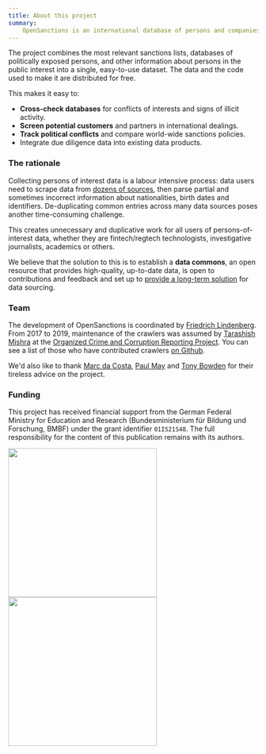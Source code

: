 ```yaml
---
title: About this project
summary:
    OpenSanctions is an international database of persons and companies of political, criminal, or economic interest. 
---
```


The project combines the most relevant sanctions lists, databases of politically exposed persons, and other information about persons in the public interest into a single, easy-to-use dataset. The data and the code used to make it are distributed for free.

This makes it easy to:

* **Cross-check databases** for conflicts of interests and signs of illicit activity.
* **Screen potential customers** and partners in international dealings.
* **Track political conflicts** and compare world-wide sanctions policies.
* Integrate due diligence data into existing data products.

### The rationale

Collecting persons of interest data is a labour intensive process: data users need to scrape data from  [dozens of sources](/datasets/), then parse partial and sometimes incorrect information about nationalities, birth dates and identifiers. De-duplicating common entries across many data sources poses another time-consuming challenge.

This creates unnecessary and duplicative work for all users of persons-of-interest data, whether they are fintech/regtech technologists, investigative journalists, academics or others.

We believe that the solution to this is to establish a **data commons**, an open resource  that provides high-quality, up-to-date data, is open to contributions and feedback and set up to [provide a long-term solution](/sponsor/) for data sourcing.

### Team

The development of OpenSanctions is coordinated by [Friedrich Lindenberg](https://pudo.org).
From 2017 to 2019, maintenance of the crawlers was assumed by [Tarashish Mishra](https://sunu.in/) at the [Organized Crime and Corruption Reporting Project](https://occrp.org). You can
see a list of those who have contributed crawlers [on Github](https://github.com/pudo/opensanctions/graphs/contributors).

We'd also like to thank [Marc da Costa](https://marcdacosta.com/), [Paul May](https://twitter.com/mrpaulmay) and [Tony Bowden](https://twitter.com/tmtm) for their tireless advice on the
project.

### Funding 

This project has received financial support from the German Federal Ministry for Education
and Research (Bundesministerium für Bildung und Forschung, BMBF) under the grant identifier 
``01IS21S48``. The full responsibility for the content of this publication remains with its 
authors.

<a href="https://www.softwaresysteme.pt-dlr.de/de/software-sprint.php">
    <img src="/static/logo-bmbf.svg" width="300px" />
</a>
<a href="https://prototypefund.de/">
    <img src="/static/logo-ptf.svg" width="300px" />
</a>